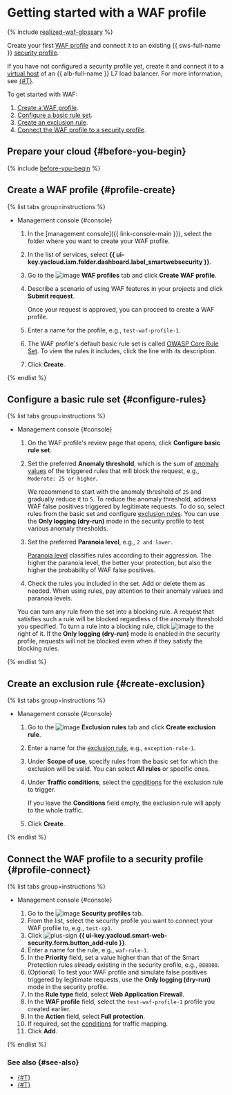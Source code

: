 # Getting started with a WAF profile

{% include [realized-waf-glossary](../../_includes/smartwebsecurity/realized-waf-glossary.md) %}

Create your first [WAF profile](../concepts/waf.md) and connect it to an existing {{ sws-full-name }} [security profile](../concepts/profiles.md).

If you have not configured a security profile yet, create it and connect it to a [virtual host](../../application-load-balancer/concepts/http-router.md#virtual-host) of an {{ alb-full-name }} L7 load balancer. For more information, see [{#T}](../quickstart.md).

To get started with WAF:
1. [Create a WAF profile](#profile-create).
1. [Configure a basic rule set](#configure-rules).
1. [Create an exclusion rule](#create-exclusion).
1. [Connect the WAF profile to a security profile](#profile-connect).

## Prepare your cloud {#before-you-begin}

{% include [before-you-begin](../../_tutorials/_tutorials_includes/before-you-begin.md) %}

## Create a WAF profile {#profile-create}

{% list tabs group=instructions %}

- Management console {#console}

  1. In the [management console]({{ link-console-main }}), select the folder where you want to create your WAF profile.
  1. In the list of services, select **{{ ui-key.yacloud.iam.folder.dashboard.label_smartwebsecurity }}**.
  1. Go to the ![image](../../_assets/smartwebsecurity/waf.svg) **WAF profiles** tab and click **Create WAF profile**.
  1. Describe a scenario of using WAF features in your projects and click **Submit request**.

      Once your request is approved, you can proceed to create a WAF profile.
  1. Enter a name for the profile, e.g., `test-waf-profile-1`.
  1. The WAF profile's default basic rule set is called [OWASP Core Rule Set](https://coreruleset.org/). To view the rules it includes, click the line with its description.
  1. Click **Create**.

{% endlist %}

## Configure a basic rule set {#configure-rules}

{% list tabs group=instructions %}

- Management console {#console}

  1. On the WAF profile's review page that opens, click **Configure basic rule set**.
  1. Set the preferred **Anomaly threshold**, which is the sum of [anomaly values](../concepts/waf.md#anomaly) of the triggered rules that will block the request, e.g., `Moderate: 25 or higher`.

      We recommend to start with the anomaly threshold of `25` and gradually reduce it to `5`. To reduce the anomaly threshold, address WAF false positives triggered by legitimate requests. To do so, select rules from the basic set and configure [exclusion rules](#create-exclusion). You can use the **Only logging (dry-run)** mode in the security profile to test various anomaly thresholds.

  1. Set the preferred **Paranoia level**, e.g., `2 and lower`.

      [Paranoia level](../concepts/waf.md#paranoia) classifies rules according to their aggression. The higher the paranoia level, the better your protection, but also the higher the probability of WAF false positives.
  1. Check the rules you included in the set. Add or delete them as needed. When using rules, pay attention to their anomaly values and paranoia levels.

  You can turn any rule from the set into a blocking rule. A request that satisfies such a rule will be blocked regardless of the anomaly threshold you specified. To turn a rule into a blocking rule, click ![image](../../_assets/console-icons/ban.svg) to the right of it. If the **Only logging (dry-run)** mode is enabled in the security profile, requests will not be blocked even when if they satisfy the blocking rules.

{% endlist %}

## Create an exclusion rule {#create-exclusion}

{% list tabs group=instructions %}

- Management console {#console}

  1. Go to the ![image](../../_assets/console-icons/file-xmark.svg) **Exclusion rules** tab and click **Create exclusion rule**.
  1. Enter a name for the [exclusion rule](../concepts/waf.md#exclusion-rules), e.g., `exception-rule-1`.
  1. Under **Scope of use**, specify rules from the basic set for which the exclusion will be valid. You can select **All rules** or specific ones.
  1. Under **Traffic conditions**, select the [conditions](../concepts/conditions.md) for the exclusion rule to trigger.

      If you leave the **Conditions** field empty, the exclusion rule will apply to the whole traffic.
  1. Click **Create**.

{% endlist %}

## Connect the WAF profile to a security profile {#profile-connect}

{% list tabs group=instructions %}

- Management console {#console}

  1. Go to the ![image](../../_assets/console-icons/shield-check.svg) **Security profiles** tab.
  1. From the list, select the security profile you want to connect your WAF profile to, e.g., `test-sp1`.
  1. Click ![plus-sign](../../_assets/console-icons/plus.svg) **{{ ui-key.yacloud.smart-web-security.form.button_add-rule }}**.
  1. Enter a name for the rule, e.g., `waf-rule-1`.
  1. In the **Priority** field, set a value higher than that of the Smart Protection rules already existing in the security profile, e.g., `888800`.
  1. (Optional) To test your WAF profile and simulate false positives triggered by legitimate requests, use the **Only logging (dry-run)** mode in the security profile.
  1. In the **Rule type** field, select **Web Application Firewall**.
  1. In the **WAF profile** field, select the `test-waf-profile-1` profile you created earlier.
  1. In the **Action** field, select **Full protection**.
  1. If required, set the [conditions](../concepts/conditions.md) for traffic mapping.
  1. Click **Add**.

{% endlist %}

### See also {#see-also}

* [{#T}](../quickstart.md)
* [{#T}](../concepts/waf.md)
